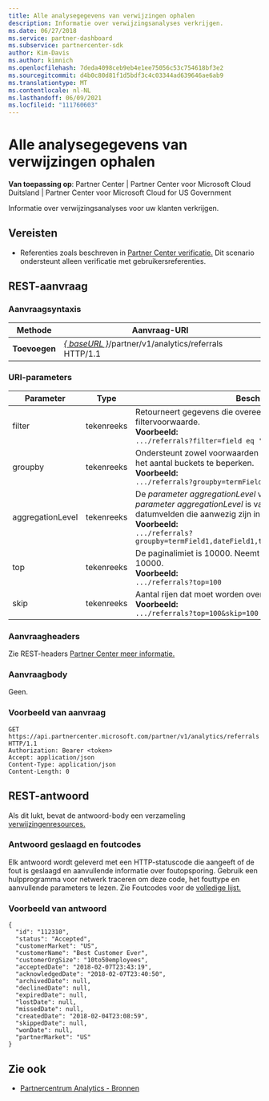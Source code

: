 ```yaml
---
title: Alle analysegegevens van verwijzingen ophalen
description: Informatie over verwijzingsanalyses verkrijgen.
ms.date: 06/27/2018
ms.service: partner-dashboard
ms.subservice: partnercenter-sdk
author: Kim-Davis
ms.author: kimnich
ms.openlocfilehash: 7deda4098ceb9eb4e1ee75056c53c754618bf3e2
ms.sourcegitcommit: d4b0c80d81f1d5bdf3c4c03344ad639646ae6ab9
ms.translationtype: MT
ms.contentlocale: nl-NL
ms.lasthandoff: 06/09/2021
ms.locfileid: "111760603"
---
```

# <a name="get-all-referrals-analytics-information"></a>Alle analysegegevens van verwijzingen ophalen

**Van toepassing op**: Partner Center | Partner Center voor Microsoft Cloud Duitsland | Partner Center voor Microsoft Cloud for US Government

Informatie over verwijzingsanalyses voor uw klanten verkrijgen.

## <a name="prerequisites"></a>Vereisten

- Referenties zoals beschreven in [Partner Center verificatie.](partner-center-authentication.md) Dit scenario ondersteunt alleen verificatie met gebruikersreferenties.

## <a name="rest-request"></a>REST-aanvraag

### <a name="request-syntax"></a>Aanvraagsyntaxis

| Methode  | Aanvraag-URI |
|---------|-------------|
| **Toevoegen** | [*\{ baseURL \}*](partner-center-rest-urls.md)/partner/v1/analytics/referrals HTTP/1.1 |

### <a name="uri-parameters"></a>URI-parameters

| Parameter | Type | Beschrijving |
|-----------|------|-------------|
| filter | tekenreeks | Retourneert gegevens die overeenkomen met de filtervoorwaarde.</br> **Voorbeeld:**</br>  `.../referrals?filter=field eq 'value'` |
| groupby | tekenreeks | Ondersteunt zowel voorwaarden als datums. Kortcircuitlogica om het aantal buckets te beperken.</br> **Voorbeeld:**</br>  `.../referrals?groupby=termField1,dateField1,termField2` |
| aggregationLevel | tekenreeks | De *parameter aggregationLevel* vereist een *groupby*. De *parameter aggregationLevel* is van toepassing op alle datumvelden die aanwezig zijn in *de groupby*.</br> **Voorbeeld:**</br> `.../referrals?groupby=termField1,dateField1,termField2&aggregationLevel=day` |
| top | tekenreeks | De paginalimiet is 10000. Neemt een waarde die kleiner is dan 10000.</br> **Voorbeeld:**</br> `.../referrals?top=100`</br> |
| skip | tekenreeks | Aantal rijen dat moet worden overgeslagen.</br> **Voorbeeld:**</br>  `.../referrals?top=100&skip=100` |

### <a name="request-headers"></a>Aanvraagheaders

Zie REST-headers [Partner Center meer informatie.](headers.md)

### <a name="request-body"></a>Aanvraagbody

Geen.

### <a name="request-example"></a>Voorbeeld van aanvraag

```http
GET https://api.partnercenter.microsoft.com/partner/v1/analytics/referrals HTTP/1.1
Authorization: Bearer <token>
Accept: application/json
Content-Type: application/json
Content-Length: 0
```

## <a name="rest-response"></a>REST-antwoord

Als dit lukt, bevat de antwoord-body een verzameling [verwijzingenresources.](partner-center-analytics-resources.md#referrals-resource)

### <a name="response-success-and-error-codes"></a>Antwoord geslaagd en foutcodes

Elk antwoord wordt geleverd met een HTTP-statuscode die aangeeft of de fout is geslaagd en aanvullende informatie over foutopsporing. Gebruik een hulpprogramma voor netwerk traceren om deze code, het fouttype en aanvullende parameters te lezen. Zie Foutcodes voor de [volledige lijst.](error-codes.md)

### <a name="response-example"></a>Voorbeeld van antwoord

```http
{
  "id": "112310",
  "status": "Accepted",
  "customerMarket": "US",
  "customerName": "Best Customer Ever",
  "customerOrgSize": "10to50employees",
  "acceptedDate": "2018-02-07T23:43:19",
  "acknowledgedDate": "2018-02-07T23:40:50",
  "archivedDate": null,
  "declinedDate": null,
  "expiredDate": null,
  "lostDate": null,
  "missedDate": null,
  "createdDate": "2018-02-04T23:08:59",
  "skippedDate": null,
  "wonDate": null,
  "partnerMarket": "US"
}
```

## <a name="see-also"></a>Zie ook

- [Partnercentrum Analytics - Bronnen](partner-center-analytics-resources.md)

